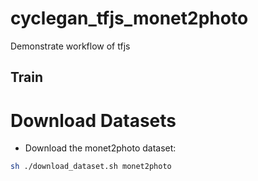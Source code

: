# cyclegan_tfjs_monet2photo
Demonstrate workflow of tfjs

## Train



# Download Datasets
- Download the monet2photo dataset:
```bash
sh ./download_dataset.sh monet2photo
```

# 
